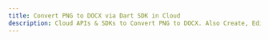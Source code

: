 ---title: Convert PNG to DOCX via Dart SDK in Clouddescription: Cloud APIs & SDKs to Convert PNG to DOCX. Also Create, Edit & Render Microsoft Word & OpenOffice documents in the Cloud.---